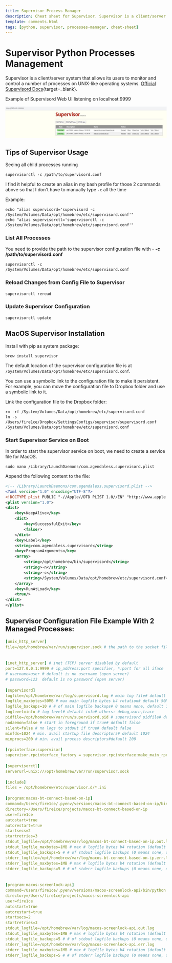 ```yaml
---
title: Supervisor Process Manager
description: Cheat sheet for Supervisor. Supervisor is a client/server system that allows its users to monitor and control a number of processes on UNIX-like operating systems.
template: comments.html
tags: [python, supervisor, processes-manager, cheat-sheet]
---
```


# Supervisor Python Processes Management

Supervisor is a client/server system that allows its users to monitor and control a number of processes on UNIX-like operating systems. [Official Supervisord Docs][supervisord-docs-url]{target=\_blank}.

Example of Supervisord Web UI listening on localhost:9999

![Supervisord web ui][supervisord-web-ui]

## Tips of Supervisor Usage

Seeing all child processes running

```shell
supervisorctl -c /path/to/supervisord.conf
```

I find it helpful to create an alias in my bash profile for those 2 commands above so that I don't have to manually type `-c` all the time

Example:

```shell
echo "alias supervisord='supervisord -c /System/Volumes/Data/opt/homebrew/etc/supervisord.conf'"
echo "alias supervisorctl='supervisorctl -c /System/Volumes/Data/opt/homebrew/etc/supervisord.conf'"
```

### List All Processes

You need to provide the path to the supervisor configuration file with - **-c /path/to/supervisord.conf**

```shell
supervisorctl -c /System/Volumes/Data/opt/homebrew/etc/supervisord.conf
```

### Reload Changes from Config File to Supervisor

```shell
supervisorctl reread
```

### Update Supervisor Configuration

```shell
supervisorctl update
```

## MacOS Supervisor Installation

Install with pip as system package:

```shell
brew install supervisor
```

The default location of the supervisor configuration file is at `/System/Volumes/Data/opt/homebrew/etc/supervisord.conf`.

You can use a symbolic link to the configuration file to make it persistent. For example, you can move the configuration file to Dropbox folder and use a symbolic link to it.

Link the configuration file to the Dropbox folder:

```shell
rm -rf /System/Volumes/Data/opt/homebrew/etc/supervisord.conf
ln -s /Users/fire1ce/Dropbox/SettingsConfigs/supervisor/supervisord.conf /System/Volumes/Data/opt/homebrew/etc/supervisord.conf
```

### Start Supervisor Service on Boot

In order to start the supervisor service on boot, we need to create a service file for MacOS.

```shell
sudo nano /Library/LaunchDaemons/com.agendaless.supervisord.plist
```

Append the following content to the file:

```xml
<!-- /Library/LaunchDaemons/com.agendaless.supervisord.plist -->
<?xml version="1.0" encoding="UTF-8"?>
<!DOCTYPE plist PUBLIC "-//Apple//DTD PLIST 1.0//EN" "http://www.apple.com/DTDs/PropertyList-1.0.dtd">
<plist version="1.0">
<dict>
    <key>KeepAlive</key>
    <dict>
        <key>SuccessfulExit</key>
        <false/>
    </dict>
    <key>Label</key>
    <string>com.agendaless.supervisord</string>
    <key>ProgramArguments</key>
    <array>
        <string>/opt/homebrew/bin/supervisord</string>
        <string>-n</string>
        <string>-c</string>
        <string>/System/Volumes/Data/opt/homebrew/etc/supervisord.conf</string>
    </array>
    <key>RunAtLoad</key>
    <true/>
</dict>
</plist>
```

## Supervisor Configuration File Example With 2 Managed Processes:

```yaml
[unix_http_server]
file=/opt/homebrew/var/run/supervisor.sock # the path to the socket file


[inet_http_server] # inet (TCP) server disabled by default
port=127.0.0.1:9999 # ip_address:port specifier, *:port for all iface
# username=user # default is no username (open server)
# password=123  default is no password (open server)

[supervisord]
logfile=/opt/homebrew/var/log/supervisord.log # main log file# default $CWD/supervisord.log
logfile_maxbytes=50MB # max main logfile bytes b4 rotation# default 50MB
logfile_backups=10 # # of main logfile backups# 0 means none, default 10
loglevel=info # log level# default info# others: debug,warn,trace
pidfile=/opt/homebrew/var/run/supervisord.pid # supervisord pidfile# default supervisord.pid
nodaemon=false # start in foreground if true# default false
silent=false # no logs to stdout if true# default false
minfds=1024 # min. avail startup file descriptors# default 1024
minprocs=200 # min. avail process descriptors#default 200

[rpcinterface:supervisor]
supervisor.rpcinterface_factory = supervisor.rpcinterface:make_main_rpcinterface

[supervisorctl]
serverurl=unix:///opt/homebrew/var/run/supervisor.sock

[include]
files = /opt/homebrew/etc/supervisor.d/*.ini

[program:macos-bt-connect-based-on-ip]
command=/Users/fire1ce/.pyenv/versions/macos-bt-connect-based-on-ip/bin/python /Users/fire1ce/projects/macos-bt-connect-based-on-ip/macos-bt-connect-based-on-ip.py
directory=/Users/fire1ce/projects/macos-bt-connect-based-on-ip
user=fire1ce
autostart=true
autorestart=true
startsecs=2
startretries=3
stdout_logfile=/opt/homebrew/var/log/macos-bt-connect-based-on-ip.out.log
stdout_logfile_maxbytes=1MB # max # logfile bytes b4 rotation (default 50MB)
stdout_logfile_backups=5 # # of stdout logfile backups (0 means none, default 10)
stderr_logfile=/opt/homebrew/var/log/macos-bt-connect-based-on-ip.err.log
stderr_logfile_maxbytes=1MB # max # logfile bytes b4 rotation (default 50MB)
stderr_logfile_backups=5 # # of stderr logfile backups (0 means none, default 10)


[program:macos-screenlock-api]
command=/Users/fire1ce/.pyenv/versions/macos-screenlock-api/bin/python /Users/fire1ce/projects/macos-screenlock-api/macos-screenlock-api.py
directory=/Users/fire1ce/projects/macos-screenlock-api
user=fire1ce
autostart=true
autorestart=true
startsecs=2
startretries=3
stdout_logfile=/opt/homebrew/var/log/macos-screenlock-api.out.log
stdout_logfile_maxbytes=1MB # max # logfile bytes b4 rotation (default 50MB)
stdout_logfile_backups=5 # # of stdout logfile backups (0 means none, default 10)
stderr_logfile=/opt/homebrew/var/log/macos-screenlock-api.err.log
stderr_logfile_maxbytes=1MB # max # logfile bytes b4 rotation (default 50MB)
stderr_logfile_backups=5 # # of stderr logfile backups (0 means none, default 10)
```

<!-- appendices -->

[supervisord-web-ui]: /assets/images/58a43cfe-ab60-11ec-aa76-bf689f051be2.jpg 'Supervisor Web UI'
[supervisord-docs-url]: http://supervisord.org/# 'Supervisor Documentation'

<!-- end appendices -->
